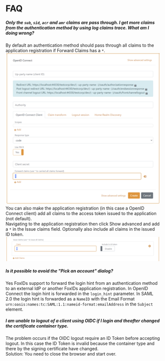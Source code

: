 # FAQ

##### Only the `sub`, `sid`, `acr` and `amr` claims are pass through. I get more claims from the authentication method by using log claims trace. What am I doing wrong?
By default an authentication method should pass through all claims to the application registration if Forward Claims has a `*`.
![Authentication method default pass through all claims to the application registration](images/faq-pass-through-all-claims-auth-method.png)
You can also make the application registration (in this case a OpenID Connect client) add all claims to the access token issued to the application (not default).  
Navigating to the application registration then click Show advanced and add a `*` in the Issue claims field. Optionally also include all claims in the issued ID token.
![Make the application registration issue all claims](images/faq-pass-through-all-claims-app-reg.png)

##### Is it possible to avoid the "Pick an account" dialog?
Yes FoxIDs support to forward the login hint from an authentication method to an external IdP or another FoxIDs application registration. In OpenID Connect the login hint is forwarded in the `login_hint` parameter. 
In SAML 2.0 the login hint is forwarded as a `NameID` with the Email Format `urn:oasis:names:tc:SAML:1.1:nameid-format:emailAddress` in the `Subject` element.

##### I am unable to logout of a client using OIDC if I login and theafter changed the certificate container type.
The problem occurs if the OIDC logout require an ID Token before accepting logout. In this case the ID Token is invalid because the container type and there by the signing certificate have changed.  
Solution: You need to close the browser and start over.

